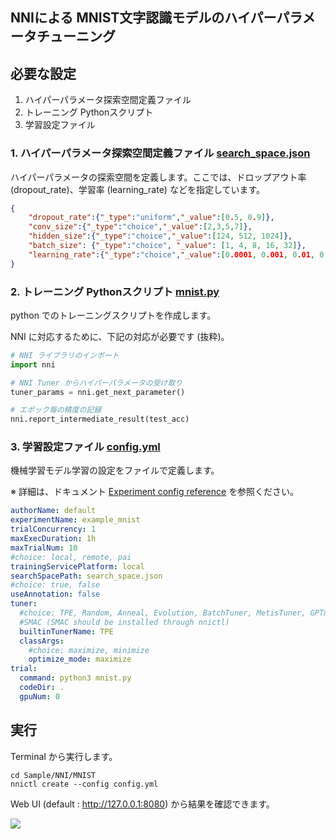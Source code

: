 ## NNIによる MNIST文字認識モデルのハイパーパラメータチューニング

## 必要な設定
1. ハイパーパラメータ探索空間定義ファイル
2. トレーニング Pythonスクリプト
3. 学習設定ファイル



### 1. ハイパーパラメータ探索空間定義ファイル [search_space.json](./search_space.json)

ハイパーパラメータの探索空間を定義します。ここでは、ドロップアウト率 (dropout_rate)、学習率 (learning_rate) などを指定しています。 

```json
{
    "dropout_rate":{"_type":"uniform","_value":[0.5, 0.9]},
    "conv_size":{"_type":"choice","_value":[2,3,5,7]},
    "hidden_size":{"_type":"choice","_value":[124, 512, 1024]},
    "batch_size": {"_type":"choice", "_value": [1, 4, 8, 16, 32]},
    "learning_rate":{"_type":"choice","_value":[0.0001, 0.001, 0.01, 0.1]}
}
```


### 2. トレーニング Pythonスクリプト [mnist.py](./mnist.py)

python でのトレーニングスクリプトを作成します。

NNI に対応するために、下記の対応が必要です (抜粋)。


```python
# NNI ライブラリのインポート
import nni
```

```python
# NNI Tuner からハイパーパラメータの受け取り
tuner_params = nni.get_next_parameter()
```

```python
# エポック毎の精度の記録
nni.report_intermediate_result(test_acc)
```

### 3. 学習設定ファイル [config.yml](./config.yml)

機械学習モデル学習の設定をファイルで定義します。

※ 詳細は、ドキュメント [Experiment config reference](https://nni.readthedocs.io/en/latest/Tutorial/ExperimentConfig.html#Experiment-config-reference) を参照ください。

```yaml
authorName: default
experimentName: example_mnist
trialConcurrency: 1
maxExecDuration: 1h
maxTrialNum: 10
#choice: local, remote, pai
trainingServicePlatform: local
searchSpacePath: search_space.json
#choice: true, false
useAnnotation: false
tuner:
  #choice: TPE, Random, Anneal, Evolution, BatchTuner, MetisTuner, GPTuner
  #SMAC (SMAC should be installed through nnictl)
  builtinTunerName: TPE
  classArgs:
    #choice: maximize, minimize
    optimize_mode: maximize
trial:
  command: python3 mnist.py
  codeDir: .
  gpuNum: 0
  ```



## 実行

Terminal から実行します。

```shell
cd Sample/NNI/MNIST
nnictl create --config config.yml
```

Web UI (default : http://127.0.0.1:8080) から結果を確認できます。

<img src="../../../docs/images/nni-mnist-webui.gif">

